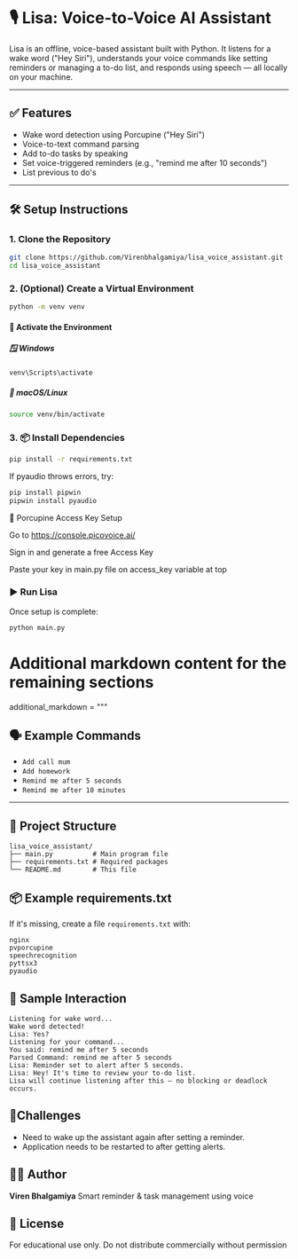 # 🎙️ Lisa: Voice-to-Voice AI Assistant

Lisa is an offline, voice-based assistant built with Python. It listens for a wake word ("Hey Siri"), understands your voice commands like setting reminders or managing a to-do list, and responds using speech — all locally on your machine.

---

## ✅ Features

- Wake word detection using Porcupine ("Hey Siri")
- Voice-to-text command parsing
- Add to-do tasks by speaking
- Set voice-triggered reminders (e.g., "remind me after 10 seconds")
- List previous to do's

---

## 🛠️ Setup Instructions

### 1. Clone the Repository

```bash
git clone https://github.com/Virenbhalgamiya/lisa_voice_assistant.git
cd lisa_voice_assistant
```
### 2. (Optional) Create a Virtual Environment
```bash
python -m venv venv
```
#### 🔄 Activate the Environment

##### 🪟 Windows

```bash
venv\Scripts\activate
```
##### 🐧 macOS/Linux
```bash
source venv/bin/activate
```
### 3. 📦 Install Dependencies

```bash
pip install -r requirements.txt
```
If pyaudio throws errors, try:
```bash
pip install pipwin
pipwin install pyaudio
```
🔑 Porcupine Access Key Setup

Go to https://console.picovoice.ai/

Sign in and generate a free Access Key

Paste your key in main.py file on access_key variable at top

### ▶️ Run Lisa
Once setup is complete:
```bash
python main.py
```
# Additional markdown content for the remaining sections
additional_markdown = """
## 🗣️ Example Commands

- `Add call mum`
- `Add homework`
- `Remind me after 5 seconds`
- `Remind me after 10 minutes`

---

## 📁 Project Structure
```plaintext
lisa_voice_assistant/
├── main.py          # Main program file
├── requirements.txt # Required packages
└── README.md        # This file
```

## 📦 Example requirements.txt
If it's missing, create a file `requirements.txt` with:

```plaintext
nginx
pvporcupine
speechrecognition
pyttsx3
pyaudio
```

## 🧪 Sample Interaction
```plaintext
Listening for wake word...
Wake word detected!
Lisa: Yes?
Listening for your command...
You said: remind me after 5 seconds
Parsed Command: remind me after 5 seconds
Lisa: Reminder set to alert after 5 seconds.
Lisa: Hey! It's time to review your to-do list.
Lisa will continue listening after this — no blocking or deadlock occurs.
```
##  👾Challenges
- Need to wake up the assistant again after setting a reminder.
- Application needs to be restarted to after getting alerts.


## 👨‍💻 Author
**Viren Bhalgamiya**
Smart reminder & task management using voice

## 📄 License
For educational use only. Do not distribute commercially without permission

